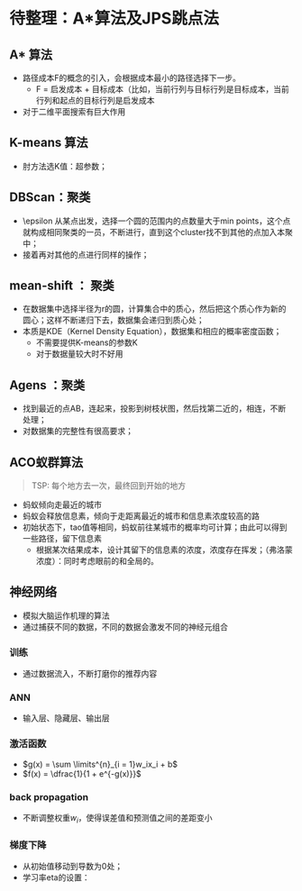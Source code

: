 # 待整理：A*算法及JPS跳点法

## A* 算法

- 路径成本F的概念的引入，会根据成本最小的路径选择下一步。
  - F = 启发成本 + 目标成本（比如，当前行列与目标行列是目标成本，当前行列和起点的目标行列是启发成本
- 对于二维平面搜索有巨大作用



## K-means 算法

- 肘方法选K值：超参数；
  
## DBScan：聚类

- \epsilon 从某点出发，选择一个圆的范围内的点数量大于min points，这个点就构成相同聚类的一员，不断进行，直到这个cluster找不到其他的点加入本聚中；
- 接着再对其他的点进行同样的操作；


## mean-shift ： 聚类

- 在数据集中选择半径为r的圆，计算集合中的质心，然后把这个质心作为新的圆心；这样不断递归下去，数据集会递归到质心处；
- 本质是KDE（Kernel Density Equation），数据集和相应的概率密度函数；
    - 不需要提供K-means的参数K
    - 对于数据量较大时不好用

## Agens ：聚类

- 找到最近的点AB，连起来，投影到树枝状图，然后找第二近的，相连，不断处理；
- 对数据集的完整性有很高要求；


## ACO蚁群算法

> TSP: 每个地方去一次，最终回到开始的地方
- 蚂蚁倾向走最近的城市
- 蚂蚁会释放信息素，倾向于走距离最近的城市和信息素浓度较高的路
- 初始状态下，tao值等相同，蚂蚁前往某城市的概率均可计算；由此可以得到一些路径，留下信息素
  - 根据某次结果成本，设计其留下的信息素的浓度，浓度存在挥发；（弗洛蒙浓度）：同时考虑眼前的和全局的。


## 神经网络

- 模拟大脑运作机理的算法
- 通过捕获不同的数据，不同的数据会激发不同的神经元组合
  
### 训练
- 通过数据流入，不断打磨你的推荐内容


### ANN 
- 输入层、隐藏层、输出层 

### 激活函数

- $g(x) = \sum \limits^{n}_{i = 1}w_ix_i + b$
- $f(x) = \dfrac{1}{1 + e^{-g(x)}}$


### back propagation
- 不断调整权重$w_i$，使得误差值和预测值之间的差距变小

### 梯度下降
- 从初始值移动到导数为0处；
- 学习率eta的设置：